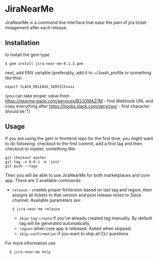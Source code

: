 # JiraNearMe

JiraNearMe is a command line interface that ease the pain of jira ticket mnagement
after each release.

## Installation

to install the gem type

    $ gem install jira-near-me-0.1.3.gem

next, add ENV variable (preferably, add it to ~/.bash_profile or something like this)

    export SLACK_RELEASE_SERVICE=xxx

(you can take proper value from https://nearme.slack.com/services/B2JGMA27M - find Webhook URL and copy everything after https://hooks.slack.com/services/ - first character should be T)

## Usage

If you are using the gem in frontend repo for the first time, you might want to do following: checkout to the first commit, add a first tag and then checkout to master, something like:

    git checkout master
    git tag -a 0.0.1 -m 'init'
    git push --tags

Then you will be able to use JiraNearMe for both marketplaces and core app. There are 2 available commands:

- `release` - creates proper fixVersion based on last tag and region, then assigns all tickets to that version and post release notes to Slack channel. Available parameters are:

      $ jira-near-me release

  - `skip-tag-create` if you've already created tag manually. By default tag will be generated automatically.
  - `region` when core app is released. Asked when skipped.
  - `skip-confirmation` if you want to skip all CLI questions


For more information use

      $ jira-near-me help

